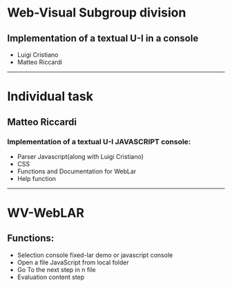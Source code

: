 # Web-Visual Subgroup division
## Implementation of a textual U-I in a console 
- Luigi Cristiano
- Matteo Riccardi


- - -
# Individual task

## Matteo Riccardi
### Implementation of a textual U-I JAVASCRIPT console:
- Parser  Javascript(along with Luigi Cristiano)
- CSS
- Functions and Documentation for WebLar
- Help function


- - -

# WV-WebLAR

## Functions:
- Selection console fixed-lar demo or javascript console
- Open a file JavaScript from local folder
- Go To the next step in n file
- Evaluation content step

